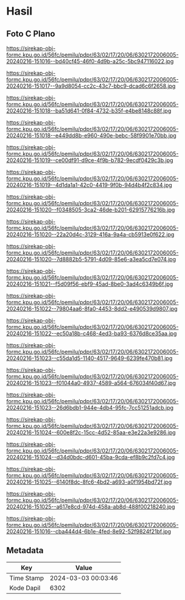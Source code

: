 # Hasil

## Foto C Plano

https://sirekap-obj-formc.kpu.go.id/56fc/pemilu/pdpr/63/02/17/20/06/6302172006005-20240216-151016--bd40cf45-46f0-4d9b-a25c-5bc947116022.jpg

https://sirekap-obj-formc.kpu.go.id/56fc/pemilu/pdpr/63/02/17/20/06/6302172006005-20240216-151017--9a9d8054-cc2c-43c7-bbc9-dcad6c6f2658.jpg

https://sirekap-obj-formc.kpu.go.id/56fc/pemilu/pdpr/63/02/17/20/06/6302172006005-20240216-151018--ba51d641-0f84-4732-b35f-e4be8148c88f.jpg

https://sirekap-obj-formc.kpu.go.id/56fc/pemilu/pdpr/63/02/17/20/06/6302172006005-20240216-151018--e449dd8b-e960-490e-bebc-58f9901e70bb.jpg

https://sirekap-obj-formc.kpu.go.id/56fc/pemilu/pdpr/63/02/17/20/06/6302172006005-20240216-151019--ce00df91-d9ce-4f9b-b782-9ecdf0429c3b.jpg

https://sirekap-obj-formc.kpu.go.id/56fc/pemilu/pdpr/63/02/17/20/06/6302172006005-20240216-151019--4d1da1a1-42c0-4419-9f0b-94d4b4f2c834.jpg

https://sirekap-obj-formc.kpu.go.id/56fc/pemilu/pdpr/63/02/17/20/06/6302172006005-20240216-151020--f0348505-3ca2-46de-b201-62915776216b.jpg

https://sirekap-obj-formc.kpu.go.id/56fc/pemilu/pdpr/63/02/17/20/06/6302172006005-20240216-151020--22a20d4c-3129-416a-9a4a-cb5913e0f622.jpg

https://sirekap-obj-formc.kpu.go.id/56fc/pemilu/pdpr/63/02/17/20/06/6302172006005-20240216-151020--7d8882b5-5791-4d09-85e6-a3ea5cd7e074.jpg

https://sirekap-obj-formc.kpu.go.id/56fc/pemilu/pdpr/63/02/17/20/06/6302172006005-20240216-151021--f5d09f56-ebf9-45ad-8be0-3ad4c6349b6f.jpg

https://sirekap-obj-formc.kpu.go.id/56fc/pemilu/pdpr/63/02/17/20/06/6302172006005-20240216-151022--79804aa6-8fa0-4453-8dd2-e490539d9807.jpg

https://sirekap-obj-formc.kpu.go.id/56fc/pemilu/pdpr/63/02/17/20/06/6302172006005-20240216-151022--ec50a18b-c468-4ed3-ba93-6376d8ce35aa.jpg

https://sirekap-obj-formc.kpu.go.id/56fc/pemilu/pdpr/63/02/17/20/06/6302172006005-20240216-151023--c55da1d5-1140-4517-9649-6239fe470b81.jpg

https://sirekap-obj-formc.kpu.go.id/56fc/pemilu/pdpr/63/02/17/20/06/6302172006005-20240216-151023--f01044a0-4937-4589-a564-676034f40d67.jpg

https://sirekap-obj-formc.kpu.go.id/56fc/pemilu/pdpr/63/02/17/20/06/6302172006005-20240216-151023--26d6bdb1-944e-4db4-95fc-7cc51251adcb.jpg

https://sirekap-obj-formc.kpu.go.id/56fc/pemilu/pdpr/63/02/17/20/06/6302172006005-20240216-151024--600e8f2c-15cc-4d52-85aa-e3e22a3e9286.jpg

https://sirekap-obj-formc.kpu.go.id/56fc/pemilu/pdpr/63/02/17/20/06/6302172006005-20240216-151024--d34d0bdc-d601-45ba-9cda-ef8b9c2fd7c4.jpg

https://sirekap-obj-formc.kpu.go.id/56fc/pemilu/pdpr/63/02/17/20/06/6302172006005-20240216-151025--6140f8dc-8fc6-4bd2-a693-a0f1954bd72f.jpg

https://sirekap-obj-formc.kpu.go.id/56fc/pemilu/pdpr/63/02/17/20/06/6302172006005-20240216-151025--a617e8cd-974d-458a-ab8d-488f00218240.jpg

https://sirekap-obj-formc.kpu.go.id/56fc/pemilu/pdpr/63/02/17/20/06/6302172006005-20240216-151016--cba444d4-6b1e-4fed-8e92-52f9824f21bf.jpg


## Metadata

| Key        | Value               |
| ---------- | ------------------- |
| Time Stamp | 2024-03-03 00:03:46 |
| Kode Dapil | 6302                |



